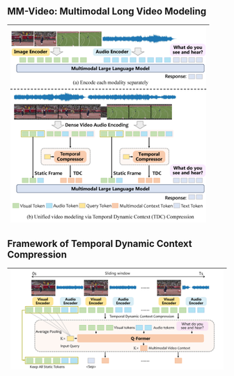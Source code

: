 ## MM-Video: Multimodal Long Video Modeling

| <img src="./images/teaser.png" alt="MM-Video" width="450"> |
|:--:|
## Framework of Temporal Dynamic Context Compression

| ![TDC](./images/framework.png) |
|:--:|